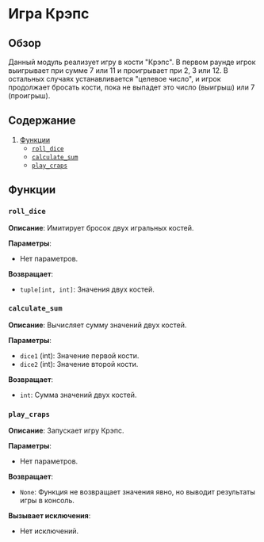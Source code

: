 # Игра Крэпс

## Обзор

Данный модуль реализует игру в кости "Крэпс". В первом раунде игрок выигрывает при сумме 7 или 11 и проигрывает при 2, 3 или 12. В остальных случаях устанавливается "целевое число", и игрок продолжает бросать кости, пока не выпадет это число (выигрыш) или 7 (проигрыш).

## Содержание

1.  [Функции](#Функции)
    *   [`roll_dice`](#roll_dice)
    *   [`calculate_sum`](#calculate_sum)
    *   [`play_craps`](#play_craps)

## Функции

### `roll_dice`

**Описание**: Имитирует бросок двух игральных костей.

**Параметры**:

-   Нет параметров.

**Возвращает**:

-   `tuple[int, int]`: Значения двух костей.

### `calculate_sum`

**Описание**: Вычисляет сумму значений двух костей.

**Параметры**:

-   `dice1` (int): Значение первой кости.
-   `dice2` (int): Значение второй кости.

**Возвращает**:

-   `int`: Сумма значений двух костей.

### `play_craps`

**Описание**: Запускает игру Крэпс.

**Параметры**:

-   Нет параметров.

**Возвращает**:

-   `None`: Функция не возвращает значения явно, но выводит результаты игры в консоль.

**Вызывает исключения**:

-  Нет исключений.